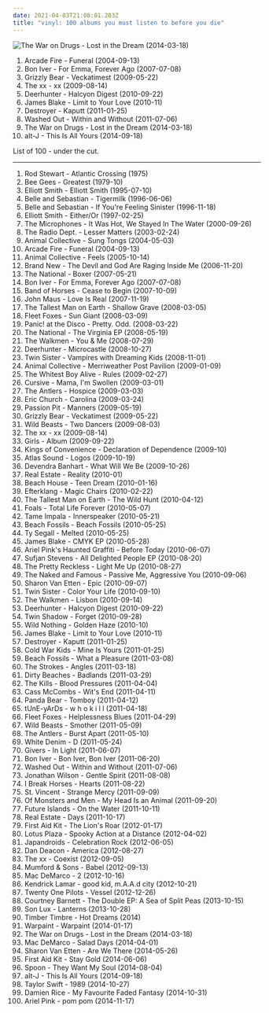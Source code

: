```yaml
---
date: 2021-04-03T21:08:01.203Z
title: "vinyl: 100 albums you must listen to before you die"
---
```

![The War on Drugs - Lost in the Dream (2014-03-18)](http://coverartarchive.org/release/c38765cc-bafe-48ff-9a78-26f6d816a46b/6695925091-500.jpg "The War on Drugs - Lost in the Dream (2014-03-18)")
<ol class="albums">
<li data-cover="http://coverartarchive.org/release/26cdc327-38f2-4200-b5dc-f2fa0e13fcfe/1189320642-500.jpg" data-tags="indie rock" role="button">Arcade Fire - Funeral (2004-09-13)</li>
<li data-cover="https://img.discogs.com/IC3kOdrS1w-zSkOJTxWJghz_AGs=/fit-in/600x600/filters:strip_icc():format(jpeg):mode_rgb():quality(90)/discogs-images/R-1357686-1259230699.jpeg.jpg" data-tags="folk, indie" role="button">Bon Iver - For Emma, Forever Ago (2007-07-08)</li>
<li data-cover="http://coverartarchive.org/release/5d7797f1-7efc-350e-8d1f-71c5229502e0/2276646471-500.jpg" data-tags="indie rock" role="button">Grizzly Bear - Veckatimest (2009-05-22)</li>
<li data-cover="http://coverartarchive.org/release/2d9f9aac-1884-3939-a3b7-01437151e495/7167631451-500.jpg" data-tags="indie" role="button">The xx - xx (2009-08-14)</li>
<li data-cover="https://img.discogs.com/tUf_katyLSzcD1NIIDFMLYvVYf4=/fit-in/368x368/filters:strip_icc():format(jpeg):mode_rgb():quality(90)/discogs-images/R-2816946-1337370194-6038.jpeg.jpg" data-tags="indie rock, dream pop" role="button">Deerhunter - Halcyon Digest (2010-09-22)</li>
<li data-cover="https://img.discogs.com/c94UBY8bWIZATrph5bsxzUyIVzA=/fit-in/333x333/filters:strip_icc():format(jpeg):mode_rgb():quality(90)/discogs-images/R-2566056-1290802606.jpeg.jpg" data-tags="singer-songwriter, dubstep, vinyl, bass music, covers and same song titles" role="button">James Blake - Limit to Your Love (2010-11)</li>
<li data-cover="http://coverartarchive.org/release/e3ec2e6e-352a-4492-9731-abd7df18904b/17968014950-500.jpg" data-tags="sophisti-pop" role="button">Destroyer - Kaputt (2011-01-25)</li>
<li data-cover="http://coverartarchive.org/release/9e944b69-8e75-47f7-8d85-1a2584bf3f7c/25694000082-500.jpg" data-tags="chillwave" role="button">Washed Out - Within and Without (2011-07-06)</li>
<li data-cover="http://coverartarchive.org/release/c38765cc-bafe-48ff-9a78-26f6d816a46b/6695925091-500.jpg" data-tags="indie rock, rock, vinyl" role="button">The War on Drugs - Lost in the Dream (2014-03-18)</li>
<li data-cover="http://coverartarchive.org/release/8f88b648-658c-4419-9d15-138c9d6d40c1/7480709015-500.jpg" data-tags="electronic, indie, 2010s" role="button">alt-J - This Is All Yours (2014-09-18)</li>
</ol>
List of 100 - under the cut.
<!-- more -->

_________________

<ol class="albums">
<li data-cover="http://coverartarchive.org/release/17e2b2bf-2ccc-4592-9b32-d4fdf7d9423a/7297450107-500.jpg" data-tags="classic rock, rock, soft rock" role="button">
Rod Stewart - Atlantic Crossing (1975)
</li>
<li data-cover="http://coverartarchive.org/release/b74306eb-15ac-4d9c-9780-a86ad6a87a10/21650782271-500.jpg" data-tags="soundtrack, pop, 70s, uk, easy listening, bee gees, vinyl, 00s, laptop, disco pop" role="button">
Bee Gees - Greatest (1979-10)
</li>
<li data-cover="http://coverartarchive.org/release/1ae37385-e7cd-46cc-a53b-79cf364d2f60/9535453834-500.jpg" data-tags="singer-songwriter" role="button">
Elliott Smith - Elliott Smith (1995-07-10)
</li>
<li data-cover="http://coverartarchive.org/release/dbd2e4d7-ad8f-3b53-9184-9c1554fb3b09/18848392355-500.jpg" data-tags="indie, 1996, indie pop" role="button">
Belle and Sebastian - Tigermilk (1996-06-06)
</li>
<li data-cover="http://coverartarchive.org/release/2b3c2f96-91f9-4d82-8efb-bd51812cab3c/4629555490-500.jpg" data-tags="indie pop, 1996, indie" role="button">
Belle and Sebastian - If You're Feeling Sinister (1996-11-18)
</li>
<li data-cover="http://coverartarchive.org/release/0a5aa565-8158-4e81-9776-af8044f6cc1e/18047694847-500.jpg" data-tags="singer-songwriter" role="button">
Elliott Smith - Either/Or (1997-02-25)
</li>
<li data-cover="http://coverartarchive.org/release/25854b63-25fd-4375-b18a-1007176c676d/14932745161-500.jpg" data-tags="lo-fi, indietronica, vinyl" role="button">
The Microphones - It Was Hot, We Stayed In The Water (2000-09-26)
</li>
<li data-cover="https://img.discogs.com/8GoGdKyzzv_WfNKeQMRuIksZVlE=/fit-in/600x585/filters:strip_icc():format(jpeg):mode_rgb():quality(90)/discogs-images/R-789984-1159034267.jpeg.jpg" data-tags="indie, shoegaze" role="button">
The Radio Dept. - Lesser Matters (2003-02-24)
</li>
<li data-cover="https://img.discogs.com/nd_3QOSLJIqgx1CkqptPcKm5oJ8=/fit-in/600x520/filters:strip_icc():format(jpeg):mode_rgb():quality(90)/discogs-images/R-1148598-1341521753-5492.jpeg.jpg" data-tags="experimental, 2004, freak folk" role="button">
Animal Collective - Sung Tongs (2004-05-03)
</li>
<li data-cover="http://coverartarchive.org/release/26cdc327-38f2-4200-b5dc-f2fa0e13fcfe/1189320642-500.jpg" data-tags="indie rock" role="button">
Arcade Fire - Funeral (2004-09-13)
</li>
<li data-cover="http://coverartarchive.org/release/f5d8fc0b-f20d-3e74-85ae-b9e124bf8d25/20324224572-500.jpg" data-tags="experimental, indie" role="button">
Animal Collective - Feels (2005-10-14)
</li>
<li data-cover="http://coverartarchive.org/release/c9294302-9589-4859-a0ed-d82c65b017db/4724008040-500.jpg" data-tags="alternative rock, alternative" role="button">
Brand New - The Devil and God Are Raging Inside Me (2006-11-20)
</li>
<li data-cover="http://coverartarchive.org/release/9bce96cc-8d4f-38f3-97d5-decb81ab7119/14968666106-500.jpg" data-tags="indie rock" role="button">
The National - Boxer (2007-05-21)
</li>
<li data-cover="https://img.discogs.com/IC3kOdrS1w-zSkOJTxWJghz_AGs=/fit-in/600x600/filters:strip_icc():format(jpeg):mode_rgb():quality(90)/discogs-images/R-1357686-1259230699.jpeg.jpg" data-tags="folk, indie" role="button">
Bon Iver - For Emma, Forever Ago (2007-07-08)
</li>
<li data-cover="http://coverartarchive.org/release/266d3199-79fa-4e99-b0c1-eb61f6e08796/1695014994-500.jpg" data-tags="indie rock" role="button">
Band of Horses - Cease to Begin (2007-10-09)
</li>
<li data-cover="https://img.discogs.com/6JEnm5-Ck8x_HrCNIyiGuPIZ3aI=/fit-in/600x600/filters:strip_icc():format(jpeg):mode_rgb():quality(90)/discogs-images/R-1172823-1198149175.jpeg.jpg" data-tags="pop, vinyl, synth-pop" role="button">
John Maus - Love Is Real (2007-11-19)
</li>
<li data-cover="http://coverartarchive.org/release/b675e1a6-c20a-45f8-bc42-a1eab608e803/15448582867-500.jpg" data-tags="folk, singer-songwriter" role="button">
The Tallest Man on Earth - Shallow Grave (2008-03-05)
</li>
<li data-cover="http://coverartarchive.org/release/a1cdc0b6-8792-3b96-9cbe-0cd7f6508f46/25519399010-500.jpg" data-tags="folk, indie folk, subpop" role="button">
Fleet Foxes - Sun Giant (2008-03-09)
</li>
<li data-cover="http://coverartarchive.org/release/90efb495-16f8-4b8d-acc0-ee90c5d17784/6204027712-500.jpg" data-tags="alternative" role="button">
Panic! at the Disco - Pretty. Odd. (2008-03-22)
</li>
<li data-cover="http://coverartarchive.org/release/2838cd2c-6f07-4633-b0c3-2e724beda5c6/3290332237-500.jpg" data-tags="vinyl, beggars banquet" role="button">
The National - The Virginia EP (2008-05-19)
</li>
<li data-cover="https://img.discogs.com/-sPlLxV39Lnu5OD9kOWaYZcWvws=/fit-in/250x250/filters:strip_icc():format(jpeg):mode_rgb():quality(90)/discogs-images/R-1460412-1221399633.jpeg.jpg" data-tags="indie rock, vinyl, gigantic music" role="button">
The Walkmen - You & Me (2008-07-29)
</li>
<li data-cover="http://coverartarchive.org/release/c16ba271-f7e8-4a41-ac2c-c74d1dc37c5f/3942366505-500.jpg" data-tags="shoegaze, indie rock" role="button">
Deerhunter - Microcastle (2008-10-27)
</li>
<li data-cover="http://coverartarchive.org/release/a1469df3-d405-4708-86f4-c7007748ee06/28561482210-500.jpg" data-tags="vinyl, my private work station, infinite best recordings, chillshoe and wavegaze, za darmo" role="button">
Twin Sister - Vampires with Dreaming Kids (2008-11-01)
</li>
<li data-cover="http://coverartarchive.org/release/1e21a9c3-d787-3348-accf-3af583ef43f6/5762515522-500.jpg" data-tags="psychedelic pop" role="button">
Animal Collective - Merriweather Post Pavilion (2009-01-09)
</li>
<li data-cover="https://img.discogs.com/CEympDX1u4FWYHhBclMI9h-ijx8=/fit-in/500x500/filters:strip_icc():format(jpeg):mode_rgb():quality(90)/discogs-images/R-1626055-1233084808.jpeg.jpg" data-tags="indie" role="button">
The Whitest Boy Alive - Rules (2009-02-27)
</li>
<li data-cover="https://img.discogs.com/ErJC7bfOKCiSOD9jO4TJ9XSdJvU=/fit-in/300x300/filters:strip_icc():format(jpeg):mode_rgb():quality(90)/discogs-images/R-3816625-1345554899-9819.jpeg.jpg" data-tags="rock, indie rock, vinyl, checkout, saddle creek records" role="button">
Cursive - Mama, I'm Swollen (2009-03-01)
</li>
<li data-cover="https://img.discogs.com/GxQjBeFyocuKNcGZ4c-UBv-dTTk=/fit-in/600x600/filters:strip_icc():format(jpeg):mode_rgb():quality(90)/discogs-images/R-1855864-1266676841.jpeg.jpg" data-tags="indie, haunting" role="button">
The Antlers - Hospice (2009-03-03)
</li>
<li data-cover="http://coverartarchive.org/release/4eb37ed2-0ada-4f38-926b-b7aee740220d/3743132785-500.jpg" data-tags="country" role="button">
Eric Church - Carolina (2009-03-24)
</li>
<li data-cover="http://coverartarchive.org/release/830e2a21-1e76-40ad-a4a5-9a1b12d656ff/11102770324-500.jpg" data-tags="electronic, indie pop, indie" role="button">
Passion Pit - Manners (2009-05-19)
</li>
<li data-cover="http://coverartarchive.org/release/5d7797f1-7efc-350e-8d1f-71c5229502e0/2276646471-500.jpg" data-tags="indie rock" role="button">
Grizzly Bear - Veckatimest (2009-05-22)
</li>
<li data-cover="http://coverartarchive.org/release/6cde7482-d217-48af-b46b-3161cfd089b4/16043440516-500.jpg" data-tags="indie rock" role="button">
Wild Beasts - Two Dancers (2009-08-03)
</li>
<li data-cover="http://coverartarchive.org/release/2d9f9aac-1884-3939-a3b7-01437151e495/7167631451-500.jpg" data-tags="indie" role="button">
The xx - xx (2009-08-14)
</li>
<li data-cover="http://coverartarchive.org/release/456df949-af50-4eaa-9249-dcf608fec488/2362768859-500.jpg" data-tags="indie" role="button">
Girls - Album (2009-09-22)
</li>
<li data-cover="http://coverartarchive.org/release/14b6ef82-a25f-3698-b1d1-4c2a53133685/27492842731-500.jpg" data-tags="folk" role="button">
Kings of Convenience - Declaration of Dependence (2009-10)
</li>
<li data-cover="https://img.discogs.com/j_4O07I17SUQYM7RRn5vXX_eEnI=/fit-in/200x199/filters:strip_icc():format(jpeg):mode_rgb():quality(90)/discogs-images/R-1970873-1255853655.jpeg.jpg" data-tags="4ad" role="button">
Atlas Sound - Logos (2009-10-19)
</li>
<li data-cover="http://coverartarchive.org/release/de40b4a2-15d6-401b-a3e8-59086b158949/3149192071-500.jpg" data-tags="folk" role="button">
Devendra Banhart - What Will We Be (2009-10-26)
</li>
<li data-cover="http://coverartarchive.org/release/56a68268-dd4a-4d67-98f4-210541532c0a/13493610379-500.jpg" data-tags="vinyl" role="button">
Real Estate - Reality (2010-01)
</li>
<li data-cover="http://coverartarchive.org/release/44f67ad5-cdff-3036-80e9-bee67402ded0/8824312033-500.jpg" data-tags="dream pop" role="button">
Beach House - Teen Dream (2010-01-16)
</li>
<li data-cover="https://img.discogs.com/P-zIsmK3NxlhlJG5Jz6o2lKvRxk=/fit-in/600x549/filters:strip_icc():format(jpeg):mode_rgb():quality(90)/discogs-images/R-2408524-1282398265.jpeg.jpg" data-tags="post-rock, 4ad" role="button">
Efterklang - Magic Chairs (2010-02-22)
</li>
<li data-cover="http://coverartarchive.org/release/da3b6651-add3-458f-8f43-0eb211afe9b1/26402641631-500.jpg" data-tags="folk" role="button">
The Tallest Man on Earth - The Wild Hunt (2010-04-12)
</li>
<li data-cover="http://coverartarchive.org/release/a0ae9288-8038-3ed8-bfa8-5ea39ef7ecc8/4174517606-500.jpg" data-tags="indie rock" role="button">
Foals - Total Life Forever (2010-05-07)
</li>
<li data-cover="http://coverartarchive.org/release/0b18bdeb-8382-4b8f-94a3-b43e3e7ec6a4/5815015266-500.jpg" data-tags="psychedelic, psychedelic rock" role="button">
Tame Impala - Innerspeaker (2010-05-21)
</li>
<li data-cover="http://coverartarchive.org/release/de97e6e3-ed07-4bf6-b82a-398582b0e7c5/2896608641-500.jpg" data-tags="indie rock, surf rock" role="button">
Beach Fossils - Beach Fossils (2010-05-25)
</li>
<li data-cover="http://coverartarchive.org/release/5fe93210-1f04-49bc-9101-703067823edf/18432330839-500.jpg" data-tags="rock, garage, vinyl" role="button">
Ty Segall - Melted (2010-05-25)
</li>
<li data-cover="https://img.discogs.com/919YIsbdDronYcWg-QlgI_A0hcA=/fit-in/600x599/filters:strip_icc():format(jpeg):mode_rgb():quality(90)/discogs-images/R-2321464-1285252909.jpeg.jpg" data-tags="downtempo, dubstep, vinyl, r&s, pitchfork: best new music" role="button">
James Blake - CMYK EP (2010-05-28)
</li>
<li data-cover="http://coverartarchive.org/release/6f6f8f87-8dd8-4483-acb3-bb4906494512/1500279325-500.jpg" data-tags="indie, lo-fi" role="button">
Ariel Pink's Haunted Graffiti - Before Today (2010-06-07)
</li>
<li data-cover="https://img.discogs.com/9xjOUgnP8Bz4NDWDmotxkZ-MBk0=/fit-in/600x594/filters:strip_icc():format(jpeg):mode_rgb():quality(90)/discogs-images/R-2629696-1301011049.jpeg.jpg" data-tags="vinyl, progressive folk, chamber folk" role="button">
Sufjan Stevens - All Delighted People EP (2010-08-20)
</li>
<li data-cover="http://coverartarchive.org/release/6237fb41-19a4-4674-89e0-aad53ded455a/5976752246-500.jpg" data-tags="rock, alternative rock" role="button">
The Pretty Reckless - Light Me Up (2010-08-27)
</li>
<li data-cover="https://via.placeholder.com/450" data-tags="indie pop" role="button">
The Naked and Famous - Passive Me, Aggressive You (2010-09-06)
</li>
<li data-cover="http://coverartarchive.org/release/a8f73bc2-4aa8-4465-8fb1-1fdc2173f072/2098679790-500.jpg" data-tags="folk, under the radar best of 2010" role="button">
Sharon Van Etten - Epic (2010-09-07)
</li>
<li data-cover="http://coverartarchive.org/release/77dfed1b-932e-4949-8ed0-9a7df0b8996a/12267119026-500.jpg" data-tags="vinyl, rivers all time favorite albums, my private work station, chillshoe and wavegaze" role="button">
Twin Sister - Color Your Life (2010-09-10)
</li>
<li data-cover="https://img.discogs.com/Jo8CRxFlAMEOp8bUNyB3xl161bU=/fit-in/600x597/filters:strip_icc():format(jpeg):mode_rgb():quality(90)/discogs-images/R-2494214-1292538591.jpeg.jpg" data-tags="indie rock" role="button">
The Walkmen - Lisbon (2010-09-14)
</li>
<li data-cover="https://img.discogs.com/tUf_katyLSzcD1NIIDFMLYvVYf4=/fit-in/368x368/filters:strip_icc():format(jpeg):mode_rgb():quality(90)/discogs-images/R-2816946-1337370194-6038.jpeg.jpg" data-tags="indie rock, dream pop" role="button">
Deerhunter - Halcyon Digest (2010-09-22)
</li>
<li data-cover="http://coverartarchive.org/release/cb993d0e-2746-3983-8f7a-b2d1b270f4a2/27493644550-500.jpg" data-tags="electronic, indie" role="button">
Twin Shadow - Forget (2010-09-28)
</li>
<li data-cover="http://coverartarchive.org/release/ee142db3-6834-428f-8b89-16f665138b01/6801358842-500.jpg" data-tags="vinyl" role="button">
Wild Nothing - Golden Haze (2010-10)
</li>
<li data-cover="https://img.discogs.com/c94UBY8bWIZATrph5bsxzUyIVzA=/fit-in/333x333/filters:strip_icc():format(jpeg):mode_rgb():quality(90)/discogs-images/R-2566056-1290802606.jpeg.jpg" data-tags="singer-songwriter, dubstep, vinyl, bass music, covers and same song titles" role="button">
James Blake - Limit to Your Love (2010-11)
</li>
<li data-cover="http://coverartarchive.org/release/e3ec2e6e-352a-4492-9731-abd7df18904b/17968014950-500.jpg" data-tags="sophisti-pop" role="button">
Destroyer - Kaputt (2011-01-25)
</li>
<li data-cover="https://img.discogs.com/VE9CKGGUhU21t3LZuEmRzRMuaq0=/fit-in/300x300/filters:strip_icc():format(jpeg):mode_rgb():quality(90)/discogs-images/R-2697610-1297008713.jpeg.jpg" data-tags="rock, indie rock" role="button">
Cold War Kids - Mine Is Yours (2011-01-25)
</li>
<li data-cover="http://coverartarchive.org/release/1ba18379-ce3f-4e9d-b8cc-b081959ee44c/3858543129-500.jpg" data-tags="indie, 10s, captured tracks" role="button">
Beach Fossils - What a Pleasure (2011-03-08)
</li>
<li data-cover="https://via.placeholder.com/450" data-tags="indie rock" role="button">
The Strokes - Angles (2011-03-18)
</li>
<li data-cover="http://coverartarchive.org/release/24c7ed54-6941-441d-aaa4-d06e51fc07e2/3936294274-500.jpg" data-tags="lo-fi, vinyl" role="button">
Dirty Beaches - Badlands (2011-03-29)
</li>
<li data-cover="http://coverartarchive.org/release/2fdc63e1-b76f-3b85-ad4e-73baaa106a43/3374180506-500.jpg" data-tags="garage rock" role="button">
The Kills - Blood Pressures (2011-04-04)
</li>
<li data-cover="https://img.discogs.com/3p-bTfsJ8t-CEvSGyipk38-lJ3w=/fit-in/328x298/filters:strip_icc():format(jpeg):mode_rgb():quality(90)/discogs-images/R-3115746-1316515143.jpeg.jpg" data-tags="vinyl, domino" role="button">
Cass McCombs - Wit's End (2011-04-11)
</li>
<li data-cover="http://coverartarchive.org/release/8d5b56e7-7412-4724-9407-039e64ecd014/13800964524-500.jpg" data-tags="indie, experimental, experimental rock, paw tracks" role="button">
Panda Bear - Tomboy (2011-04-12)
</li>
<li data-cover="https://via.placeholder.com/450" data-tags="experimental, freak folk, 4ad" role="button">
tUnE-yArDs - w h o k i l l (2011-04-18)
</li>
<li data-cover="https://via.placeholder.com/450" data-tags="folk, indie" role="button">
Fleet Foxes - Helplessness Blues (2011-04-29)
</li>
<li data-cover="http://coverartarchive.org/release/b214b20c-86de-4fc6-ab51-3dce1554222f/3179752123-500.jpg" data-tags="dream pop, electronica, indie rock" role="button">
Wild Beasts - Smother (2011-05-09)
</li>
<li data-cover="http://coverartarchive.org/release/b026de9b-1d6a-492f-afa8-5a77e0db02b5/12248943745-500.jpg" data-tags="indie rock, indie" role="button">
The Antlers - Burst Apart (2011-05-10)
</li>
<li data-cover="https://img.discogs.com/AETYHDDKdxXSjpjZa_790RqCcTE=/fit-in/539x533/filters:strip_icc():format(jpeg):mode_rgb():quality(90)/discogs-images/R-2925697-1310290516.jpeg.jpg" data-tags="vinyl, to check out later" role="button">
White Denim - D (2011-05-24)
</li>
<li data-cover="http://coverartarchive.org/release/cf68e696-91f1-4c7e-828e-349a918261d0/6610304430-500.jpg" data-tags="indie" role="button">
Givers - In Light (2011-06-07)
</li>
<li data-cover="http://coverartarchive.org/release/80d950a5-6b91-41f5-94f6-beb7eaa890ed/26218970688-500.jpg" data-tags="indie folk, folk" role="button">
Bon Iver - Bon Iver, Bon Iver (2011-06-20)
</li>
<li data-cover="http://coverartarchive.org/release/9e944b69-8e75-47f7-8d85-1a2584bf3f7c/25694000082-500.jpg" data-tags="chillwave" role="button">
Washed Out - Within and Without (2011-07-06)
</li>
<li data-cover="https://img.discogs.com/68Fm1wroQaruGhdx1E9542JX4iQ=/fit-in/600x600/filters:strip_icc():format(jpeg):mode_rgb():quality(90)/discogs-images/R-3125565-1600634550-6566.jpeg.jpg" data-tags="vinyl" role="button">
Jonathan Wilson - Gentle Spirit (2011-08-08)
</li>
<li data-cover="http://coverartarchive.org/release/1bcfd709-92ec-4301-9fde-80400fb4ce96/26394081834-500.jpg" data-tags="vinyl, lp, essential albums, 2011 releases, fable, loved albums, 1st press, under the radar best of 2011, not youth lagoon" role="button">
I Break Horses - Hearts (2011-08-22)
</li>
<li data-cover="https://img.discogs.com/xS_1Wc5NHgHgcct24F39nLQones=/fit-in/600x598/filters:strip_icc():format(jpeg):mode_rgb():quality(90)/discogs-images/R-5952254-1407225003-2204.jpeg.jpg" data-tags="art pop" role="button">
St. Vincent - Strange Mercy (2011-09-09)
</li>
<li data-cover="https://img.discogs.com/JOkkZurGvAkeFp8PQEAgtqzrhjg=/fit-in/600x539/filters:strip_icc():format(jpeg):mode_rgb():quality(90)/discogs-images/R-10352709-1495840289-6397.jpeg.jpg" data-tags="indie pop, indie" role="button">
Of Monsters and Men - My Head Is an Animal (2011-09-20)
</li>
<li data-cover="http://coverartarchive.org/release/cdd5d8c4-21c4-40cc-9dee-a32b96ccd672/27110182808-500.jpg" data-tags="new wave" role="button">
Future Islands - On the Water (2011-10-11)
</li>
<li data-cover="http://coverartarchive.org/release/68a6f03a-20ec-4bee-84a6-926f3a234e1f/15821020755-500.jpg" data-tags="indie rock, indie pop" role="button">
Real Estate - Days (2011-10-17)
</li>
<li data-cover="http://coverartarchive.org/release/dd28bdf0-4610-49ac-97db-800dcff5cca6/10744966085-500.jpg" data-tags="2012" role="button">
First Aid Kit - The Lion's Roar (2012-01-17)
</li>
<li data-cover="https://img.discogs.com/eter45RaHRFBjyMlpg69E_trNUw=/fit-in/600x600/filters:strip_icc():format(jpeg):mode_rgb():quality(90)/discogs-images/R-3506681-1336245635.jpeg.jpg" data-tags="shoegaze, dream pop, vinyl" role="button">
Lotus Plaza - Spooky Action at a Distance (2012-04-02)
</li>
<li data-cover="http://coverartarchive.org/release/149812f7-28a5-4960-ad49-0b647cdb978e/1076686535-500.jpg" data-tags="indie rock, noise rock" role="button">
Japandroids - Celebration Rock (2012-06-05)
</li>
<li data-cover="https://img.discogs.com/3s282UlpBnD_rj261J4uF4RnMak=/fit-in/600x600/filters:strip_icc():format(jpeg):mode_rgb():quality(90)/discogs-images/R-3847638-1346738357-4401.jpeg.jpg" data-tags="electronica, indie, experimental, indie electronic, epic, driving, intense, eclectic, vinyl, 10s, baltimore, domino, wham city, builds, kaleidoscopic, dan deacon, wfmu heavily played records, 05-mediocre" role="button">
Dan Deacon - America (2012-08-27)
</li>
<li data-cover="http://coverartarchive.org/release/bd33b592-9208-49e5-b0dc-fec799689a5c/3325563092-500.jpg" data-tags="indie, electronic" role="button">
The xx - Coexist (2012-09-05)
</li>
<li data-cover="http://coverartarchive.org/release/5e41ce0d-ce16-4a00-83bb-8e0e41d67cbb/2484391424-500.jpg" data-tags="folk, indie, british" role="button">
Mumford & Sons - Babel (2012-09-13)
</li>
<li data-cover="http://coverartarchive.org/release/13920435-8a44-4e45-b35e-57b08ba9d1f5/2356334812-500.jpg" data-tags="indie pop, jangle pop" role="button">
Mac DeMarco - 2 (2012-10-16)
</li>
<li data-cover="http://coverartarchive.org/release/e1d99364-1ad9-4f4d-9505-2242eff10a44/2361576294-500.jpg" data-tags="2012, hip hop" role="button">
Kendrick Lamar - good kid, m.A.A.d city (2012-10-21)
</li>
<li data-cover="http://coverartarchive.org/release/77f25b0b-bb51-44fb-b7b5-9c5c391769dd/7221126832-500.jpg" data-tags="alternative" role="button">
Twenty One Pilots - Vessel (2012-12-26)
</li>
<li data-cover="http://coverartarchive.org/release/bc10240b-ebb3-4174-a082-dedcc365d45d/6905764502-500.jpg" data-tags="2013, indie, indie folk" role="button">
Courtney Barnett - The Double EP: A Sea of Split Peas (2013-10-15)
</li>
<li data-cover="http://coverartarchive.org/release/dc513877-c9ca-4a9b-9d51-39727d8c2575/5431659408-500.jpg" data-tags="electronic, pop, experimental, indie electronic, trip hop, vinyl, neo-psychedelia, art pop, viking, vikings, my deepest desires, psychic album covers, alternative-indie rock" role="button">
Son Lux - Lanterns (2013-10-28)
</li>
<li data-cover="http://coverartarchive.org/release/4d4241d2-cd7e-46b2-a26e-e401cf0b9f61/17602906872-500.jpg" data-tags="vinyl" role="button">
Timber Timbre - Hot Dreams (2014)
</li>
<li data-cover="http://coverartarchive.org/release/cbe0a818-aac1-45b4-9ca5-8f19d5666273/5966164242-500.jpg" data-tags="indie, dream pop, trip-hop, shoegaze, psychedelic rock, neo-psychedelia" role="button">
Warpaint - Warpaint (2014-01-17)
</li>
<li data-cover="http://coverartarchive.org/release/c38765cc-bafe-48ff-9a78-26f6d816a46b/6695925091-500.jpg" data-tags="indie rock, rock, vinyl" role="button">
The War on Drugs - Lost in the Dream (2014-03-18)
</li>
<li data-cover="http://coverartarchive.org/release/7e535de9-a3b3-423e-8edf-c200e8713c77/7135267762-500.jpg" data-tags="indie rock, jangle pop, indie" role="button">
Mac DeMarco - Salad Days (2014-04-01)
</li>
<li data-cover="http://coverartarchive.org/release/294ce5a9-a36b-4e41-982e-56f2f94bb581/20346832405-500.jpg" data-tags="folk, indie folk" role="button">
Sharon Van Etten - Are We There (2014-05-26)
</li>
<li data-cover="http://coverartarchive.org/release/36b69931-add2-4409-8d7a-939f277223f2/7183720847-500.jpg" data-tags="folk" role="button">
First Aid Kit - Stay Gold (2014-06-06)
</li>
<li data-cover="http://coverartarchive.org/release/4505fda5-80a6-4e0d-b0ac-129c11b4ba2f/7931527979-500.jpg" data-tags="indie rock, 10s, 2014: albums" role="button">
Spoon - They Want My Soul (2014-08-04)
</li>
<li data-cover="http://coverartarchive.org/release/8f88b648-658c-4419-9d15-138c9d6d40c1/7480709015-500.jpg" data-tags="electronic, indie, 2010s" role="button">
alt-J - This Is All Yours (2014-09-18)
</li>
<li data-cover="http://coverartarchive.org/release/b15d9a20-5fe8-4b35-ad58-bf686787d950/11412700531-500.jpg" data-tags="pop" role="button">
Taylor Swift - 1989 (2014-10-27)
</li>
<li data-cover="http://coverartarchive.org/release/a5bb7a1b-f162-44a0-b833-69fb8bf13125/8706849113-500.jpg" data-tags="folk, acoustic, indie folk" role="button">
Damien Rice - My Favourite Faded Fantasy (2014-10-31)
</li>
<li data-cover="http://coverartarchive.org/release/08b57c0b-8558-4253-98e4-8728adc26e1d/8666562689-500.jpg" data-tags="hypnagogic pop, experimental, psychedelic" role="button">
Ariel Pink - pom pom (2014-11-17)
</li>
</ol>